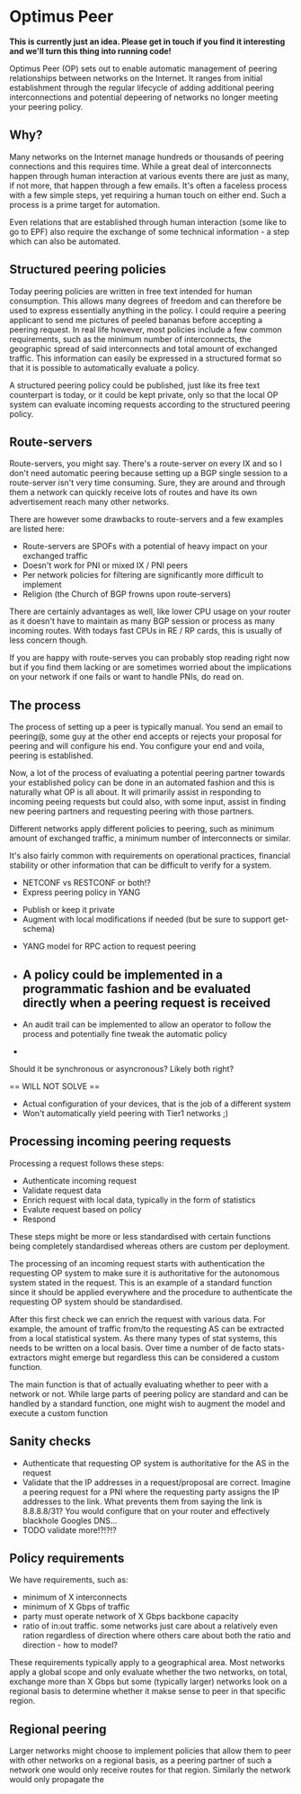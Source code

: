 Optimus Peer
============

**This is currently just an idea. Please get in touch if you find it
interesting and we'll turn this thing into running code!**

Optimus Peer (OP) sets out to enable automatic management of peering
relationships between networks on the Internet. It ranges from initial
establishment through the regular lifecycle of adding additional peering
interconnections and potential depeering of networks no longer meeting your
peering policy.

Why?
----
Many networks on the Internet manage hundreds or thousands of peering
connections and this requires time. While a great deal of interconnects happen
through human interaction at various events there are just as many, if not
more, that happen through a few emails. It's often a faceless process with a
few simple steps, yet requiring a human touch on either end. Such a process is
a prime target for automation.

Even relations that are established through human interaction (some like to go
to EPF) also require the exchange of some technical information - a step which
can also be automated.

Structured peering policies
---------------------------
Today peering policies are written in free text intended for human consumption.
This allows many degrees of freedom and can therefore be used to express
essentially anything in the policy. I could require a peering applicant to send
me pictures of peeled bananas before accepting a peering request. In real life
however, most policies include a few common requirements, such as the minimum
number of interconnects, the geographic spread of said interconnects and total
amount of exchanged traffic. This information can easily be expressed in a
structured format so that it is possible to automatically evaluate a policy.

A structured peering policy could be published, just like its free text
counterpart is today, or it could be kept private, only so that the local OP
system can evaluate incoming requests according to the structured peering
policy.

Route-servers
-------------
Route-servers, you might say. There's a route-server on every IX and so I don't
need automatic peering because setting up a BGP single session to a route-server
isn't very time consuming. Sure, they are around and through them a network can
quickly receive lots of routes and have its own advertisement reach many other
networks.

There are however some drawbacks to route-servers and a few examples are listed
here:
 - Route-servers are SPOFs with a potential of heavy impact on your exchanged
   traffic
 - Doesn't work for PNI or mixed IX / PNI peers
 - Per network policies for filtering are significantly more difficult to
   implement
 - Religion (the Church of BGP frowns upon route-servers)

There are certainly advantages as well, like lower CPU usage on your router as
it doesn't have to maintain as many BGP session or process as many incoming
routes. With todays fast CPUs in RE / RP cards, this is usually of less concern
though.

If you are happy with route-serves you can probably stop reading right now but
if you find them lacking or are sometimes worried about the implications on
your network if one fails or want to handle PNIs, do read on.


The process
-----------
The process of setting up a peer is typically manual. You send an email to
peering@, some guy at the other end accepts or rejects your proposal for
peering and will configure his end. You configure your end and voila, peering
is established.


Now, a lot of the process of evaluating a potential peering partner towards
your established policy can be done in an automated fashion and this is
naturally what OP is all about. It will primarily assist in responding to
incoming peeing requests but could also, with some input, assist in finding new
peering partners and requesting peering with those partners.

Different networks apply different policies to peering, such as minimum amount
of exchanged traffic, a minimum number of interconnects or similar.

It's also fairly common with requirements on operational practices, financial
stability or other information that can be difficult to verify for a system.


* NETCONF vs RESTCONF or both!?
* Express peering policy in YANG
 - Publish or keep it private
 - Augment with local modifications if needed (but be sure to support get-schema)
* YANG model for RPC action to request peering
* A policy could be implemented in a programmatic fashion and be evaluated
  directly when a peering request is received
  - 
* An audit trail can be implemented to allow an operator to follow the process
  and potentially fine tweak the automatic policy
- 

Should it be synchronous or asyncronous? Likely both right? 


== WILL NOT SOLVE ==
- Actual configuration of your devices, that is the job of a different system
- Won't automatically yield peering with Tier1 networks ;)


Processing incoming peering requests
------------------------------------
Processing a request follows these steps:
* Authenticate incoming request
* Validate request data
* Enrich request with local data, typically in the form of statistics
* Evalute request based on policy
* Respond

These steps might be more or less standardised with certain functions being
completely standardised whereas others are custom per deployment.

The processing of an incoming request starts with authentication the requesting
OP system to make sure it is authoritative for the autonomous system stated in
the request. This is an example of a standard function since it should be
applied everywhere and the procedure to authenticate the requesting OP system
should be standardised.

After this first check we can enrich the request with various data. For
example, the amount of traffic from/to the requesting AS can be extracted from
a local statistical system. As there many types of stat systems, this needs to
be written on a local basis. Over time a number of de facto stats-extractors
might emerge but regardless this can be considered a custom function.

The main function is that of actually evaluating whether to peer with a network
or not. While large parts of peering policy are standard and can be handled by
a standard function, one might wish to augment the model and execute a custom
function


Sanity checks
-------------
* Authenticate that requesting OP system is authoritative for the AS in the
  request
* Validate that the IP addresses in a request/proposal are correct. Imagine a
  peering request for a PNI where the requesting party assigns the IP addresses
  to the link. What prevents them from saying the link is 8.8.8.8/31? You would
  configure that on your router and effectively blackhole Googles DNS...
* TODO validate more!?!?!?

Policy requirements
-------------------
We have requirements, such as:
 - minimum of X interconnects
 - minimum of X Gbps of traffic
 - party must operate network of X Gbps backbone capacity
 - ratio of in:out traffic. some networks just care about a relatively even
   ration regardless of direction where others care about both the ratio and
   direction - how to model?

These requirements typically apply to a geographical area. Most networks apply
a global scope and only evaluate whether the two networks, on total, exchange
more than X Gbps but some (typically larger) networks look on a regional basis
to determine whether it makse sense to peer in that specific region.


Regional peering
----------------
Larger networks might choose to implement policies that allow them to peer with
other networks on a regional basis, as a peering partner of such a network one
would only receive routes for that region. Similarly the network would only propagate the 

